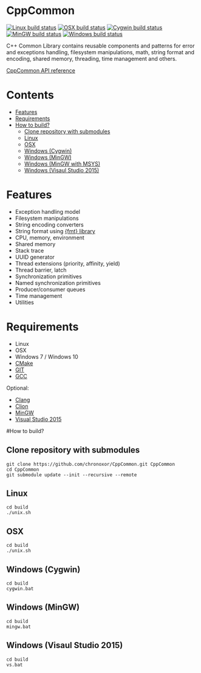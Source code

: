 # CppCommon

[![Linux build status](https://img.shields.io/travis/chronoxor/CppCommon/master.svg?label=Linux)](https://travis-ci.org/chronoxor/CppCommon)
[![OSX build status](https://img.shields.io/travis/chronoxor/CppCommon/master.svg?label=OSX)](https://travis-ci.org/chronoxor/CppCommon)
[![Cygwin build status](https://img.shields.io/appveyor/ci/chronoxor/CppCommon/master.svg?label=Cygwin)](https://ci.appveyor.com/project/chronoxor/CppCommon)
[![MinGW build status](https://img.shields.io/appveyor/ci/chronoxor/CppCommon/master.svg?label=MinGW)](https://ci.appveyor.com/project/chronoxor/CppCommon)
[![Windows build status](https://img.shields.io/appveyor/ci/chronoxor/CppCommon/master.svg?label=Windows)](https://ci.appveyor.com/project/chronoxor/CppCommon)

C++ Common Library contains reusable components and patterns for error and
exceptions handling, filesystem manipulations, math, string format and
encoding, shared memory, threading, time management and others.

[CppCommon API reference](http://chronoxor.github.io/CppCommon/index.html)

# Contents
  * [Features](#features)
  * [Requirements](#requirements)
  * [How to build?](#how-to-build)
    * [Clone repository with submodules](#clone-repository-with-submodules)
    * [Linux](#linux)
    * [OSX](#osx)
    * [Windows (Cygwin)](#windows-cygwin)
    * [Windows (MinGW)](#windows-mingw)
    * [Windows (MinGW with MSYS)](#windows-mingw-with-msys)
    * [Windows (Visaul Studio 2015)](#windows-visaul-studio-2015)

# Features
* Exception handling model
* Filesystem manipulations
* String encoding converters
* String format using [{fmt} library](http://fmtlib.net)
* CPU, memory, environment
* Shared memory
* Stack trace
* UUID generator
* Thread extensions (priority, affinity, yield)
* Thread barrier, latch
* Synchronization primitives
* Named synchronization primitives
* Producer/consumer queues
* Time management
* Utilities

# Requirements
* Linux
* OSX
* Windows 7 / Windows 10
* [CMake](http://www.cmake.org)
* [GIT](https://git-scm.com)
* [GCC](https://gcc.gnu.org)

Optional:
* [Clang](http://clang.llvm.org)
* [Clion](https://www.jetbrains.com/clion)
* [MinGW](http://mingw-w64.org/doku.php)
* [Visual Studio 2015](https://www.visualstudio.com)

#How to build?

## Clone repository with submodules
```
git clone https://github.com/chronoxor/CppCommon.git CppCommon
cd CppCommon
git submodule update --init --recursive --remote
```

## Linux
```
cd build
./unix.sh
```

## OSX
```
cd build
./unix.sh
```

## Windows (Cygwin)
```
cd build
cygwin.bat
```

## Windows (MinGW)
```
cd build
mingw.bat
```

## Windows (Visaul Studio 2015)
```
cd build
vs.bat
```
